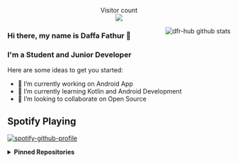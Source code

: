 <p align="center"> 
  Visitor count<br>
  <img src="https://profile-counter.glitch.me/dfr-hub/count.svg" />
</p>
     
<img align="right" alt="dfr-hub github stats" src="https://github-readme-stats.vercel.app/api?username=dfr-hub&count_private=true&show_icons=true&hide_border=true&include_all_commits=true&line_height=24&theme=dracula"/>

### Hi there, my name is Daffa Fathur 👋
### I'm a Student and Junior Developer

Here are some ideas to get you started:

- 🔭 I’m currently working on Android App
- 🌱 I’m currently learning Kotlin and Android Development
- 👯 I’m looking to collaborate on Open Source

## Spotify Playing

[![spotify-github-profile](https://spotify-github-profile.vercel.app/api/view?uid=r7bwjkps9zll1oystw0hv0xqp&cover_image=true&theme=natemoo-re)](https://github.com/kittinan/spotify-github-profile)

<details>
  <summary><b>Pinned Repositories</b></summary>
  <img align="center" src="https://github-readme-stats.vercel.app/api/pin/?username=dfr-hub&repo=absen-pengenalan-wajah&hide_border=true&theme=dracula" />
  <img align="center" src="https://github-readme-stats.vercel.app/api/pin/?username=Navvel897&repo=IoT-Smart-Watering-System&hide_border=true&theme=dracula" />
  </p>
 </details>
